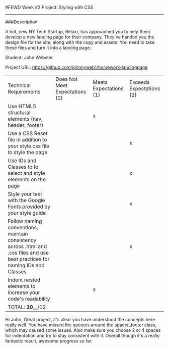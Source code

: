 #FEWD Week #2 Project: Styling with CSS

---


###Description


A hot, new NY Tech Startup, Relaxr, has approached you to help them develop a new landing page for their company. They've handed you the design file for the site, along with the copy and assets. You need to take these files and turn it into a landing page.

Student: John Webster

Project URL: https://github.com/johnnyweb1/homework-landingpage


|                                                                                                                               |                                |                        |                          |
|-------------------------------------------------------------------------------------------------------------------------------|--------------------------------|------------------------|--------------------------|
| Technical Requirements                                                                                                        | Does Not Meet Expectations (0) | Meets Expectations (1) | Exceeds Expectations (2) |
| Use HTML5 structural elements (nav, header, footer)                                                                           |                                |           x            |                          |
| Use a CSS Reset file in addition to your style.css file to style the page                                                     |                                |                        |            x             |
| Use IDs and Classes to to select and style elements on the page                                                               |                                |                        |            x             |
| Style your text with the Google Fonts provided by your style guide                                                            |                                |                        |            x             |
| Follow naming conventions, maintain consistency across .html and .css files and use best practices for naming IDs and Classes |                                |                        |            x             |
| Indent nested elements to increase your code's readability                                                                    |                                |           x            |                          |
| TOTAL: __10____/12                                                                                                              |                                |                        |                          |

Hi John,
Great project, it's clear you have understood the concepts here really well. You have missed the quoutes around the spacer_footer class, which may caused some issues. Also make sure you choose 2 or 4 spaces for indentation and try to stay consistent with it.
Overall though it's a really fantastic result, awesome progress so far.
